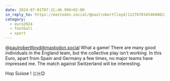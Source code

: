 ```yaml
---
date: 2024-07-01T07:21:46.996+02:00
in_reply_to: https://mastodon.social/@paulrobertlloyd/112707034540480225
category:
  - euro2024
  - football
  - sport
---
```


@paulrobertlloyd@mastodon.social What a game! 
There are many good individuals in the England team, but the collective play isn't working. 
In this Euro, apart from Spain and Germany a few times, no major teams have impressed me. 
The match against Switzerland will be interesting.

Hop Suisse ! 🇨🇭😉
